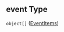 ## event Type

`object[]` ([EventItems](definitions-definitions-blocksentinel-properties-conditions-properties-event-eventitems.md))
